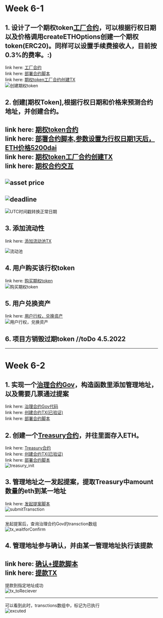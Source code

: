 
# Week 6-1
## 1. 设计了一个期权token[工厂合约](./project/contracts/UnioptV1Factory.sol)，可以根据行权日期以及价格调用createETHOptions创建一个期权token(ERC20)。同样可以设置手续费接收人，目前按0.3%的费率。:)  
link here: [工厂合约](./project/contracts/UnioptV1Factory.sol)  
link here: [部署合约脚本](./project/scripts/deploy_optFactory.js)  
link here: [期权token工厂合约创建TX](https://rinkeby.etherscan.io/address/0x00e7190414da922a01454c2ea78b7895dd6a4d8c)     
![创建期权token](./images/createETHOptions.png)  


## 2. 创建[期权Token],根据行权日期和价格来预测合约地址，并创建合约。  
link here: [期权token合约](./project/contracts/ETHOptions.sol)   
link here: [部署合约脚本,参数设置为行权日期1天后，ETH价格5200dai](./project/scripts/creat_opt.js)    
link here: [期权token工厂合约创建TX](https://rinkeby.etherscan.io/tx/0x2737c97915e4f97abf0bf7ebc7ee6df2f75ee1ed4cab6c5c0888f186dbb6c491)  
link here: [期权合约交互](https://rinkeby.etherscan.io/token/0x7e76917450576f5411acaead57ca7adfa1557d1a#readContract)    
---
![asset price](./images/assetPrice.png)  
---
![deadline](./images/deadline.png)  
---
![UTC时间戳转换正常日期](./images/UTCToGMT.png)  

## 3. 添加流动性  
link here: [添加流动池TX](https://rinkeby.etherscan.io/tx/0x04cf6a882988147ef9fe00bcc481c964fe0865081f01658b2b3ff8a20f98941f)  

![流动池](./images/liquditypool.png)  


## 4. 用户购买该行权token 
link here: [购买期权token](https://rinkeby.etherscan.io/tx/0x032018cb975fbdc16f6c87614a32a0c1a4147862f1c7636746f9643bc3a91454)  
![购买期权token](./images/BUYOPTIONS.png)  

## 5. 用户兑换资产    
link here: [用户行权，兑换资产](https://rinkeby.etherscan.io/tx/0xa9ce3e68f1c26c7fb4cec99adf1d613122d967d8175ae6ab399305ab10630d1a)  
![用户行权，兑换资产](./images/takeETH.png)  


## 6. 项目方销毁过期token   //toDo 4.5.2022




---
# Week 6-2
## 1. 实现一个[治理合约Gov](./project/contracts/treasuryGov.sol)，构造函数里添加管理地址，以及需要几票通过提案  
link here: [治理合约Gov代码](./project/contracts/treasuryGov.sol)  
link here: [创建合约TX(已验证)](https://ropsten.etherscan.io/tx/0x23c24685b11648a371562e228fce8abd19b42e4636044033d567bdfd75208f3d)  
link here: [部署合约脚本](./project/scripts/621deploy_gov.js)  

## 2. 创建一个[Treasury合约](./project/contracts/treasury.sol)，并往里面存入ETH。  
link here: [Treasury合约](./project/contracts/treasury.sol)  
link here: [创建合约TX(已验证)](https://ropsten.etherscan.io/tx/0x3f9cc31afd6d55fba6e621ca6210e3f9397d25659f305ddeaeff612624c1edd7)  
link here: [部署合约脚本](./project/scripts/622deploy_treasure.js)  
![treasury_init](./images/treasury_init.png)  

## 3. 管理地址之一发起提案，提取Treasury中amount数量的eth到某一地址  
link here: [发起提案脚本](./project/scripts/623submitWithdraw.js)  
![submitTransction](./images/submitTransaction.png)  
  
---   

发起提案后，查询治理合约Gov的transction数组  
![tx_waitforConfirm](./images/tx_waitforConfirm.png)  

## 4. 管理地址参与确认，并由某一管理地址执行该提款  
link here: [确认+提款脚本](./project/scripts/624withdraw.js)  
link here: [提款TX](https://ropsten.etherscan.io/tx/0x36de7dc5871d4f2144b5bcedfd9568a01c8a1fbc4258bd599997949e9bd81837)  
---

提款到指定地址成功  
![tx_toReciever](./images/tx_toReciever.png)  


---

可以看到此时，transctions数组中，标记为已执行  
![excuted](./images/excuted.png)

